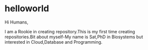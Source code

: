 # helloworld
Hi Humans,

I am a Rookie in creating repository.This is my first time creating repositories.Bit about myself-My name is Sat,PhD in Biosystems but interested in Cloud,Database and Programming.
